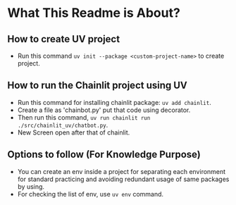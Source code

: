 # What This Readme is About?

## How to create UV project
- Run this command `uv init --package <custom-project-name>` to create project.

## How to run the Chainlit project using UV
- Run this command for installing chainlit package: `uv add chainlit`.
- Create a file as 'chainbot.py' put that code using decorator.
- Then run this command, `uv run chainlit run ./src/chainlit_uv/chatbot.py`.
- New Screen open after that of chainlit.

## Options to follow (For Knowledge Purpose)
- You can create an env inside a project for separating each environment for standard practicing and avoiding redundant usage of same packages by using.
- For checking the list of env, use `uv env` command.